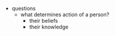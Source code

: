 
  * questions
    * what determines action of a person?
      * their beliefs
      * their knowledge